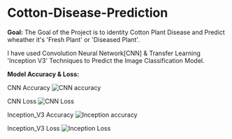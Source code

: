 # Cotton-Disease-Prediction

**Goal:** The Goal of the Project is to identity Cotton Plant Disease and Predict wheather it's 'Fresh Plant' or 'Diseased Plant'.

I have used Convolution Neural Network[CNN] & Transfer Learning 'Inception V3' Techniques to Predict the Image Classification Model.

**Model Accuracy & Loss:**

CNN Accuracy
![CNN accuracy](https://user-images.githubusercontent.com/82945328/139483426-fd6ab7b9-1221-4462-addc-7c2026e0d0bd.png)

CNN Loss
![CNN Loss](https://user-images.githubusercontent.com/82945328/139483468-13618ec5-cd62-4bca-b2be-a4b3e23fbd71.png)

Inception_V3 Accuracy
![Inception accuracy](https://user-images.githubusercontent.com/82945328/139483524-d8389a3e-a48a-47ec-9ffb-1fdbd48d5ae4.png)

Inception_V3 Loss
![Inception Loss](https://user-images.githubusercontent.com/82945328/139483548-7b6bf610-b5ad-4065-b06d-d51d8a25d9b2.png)

